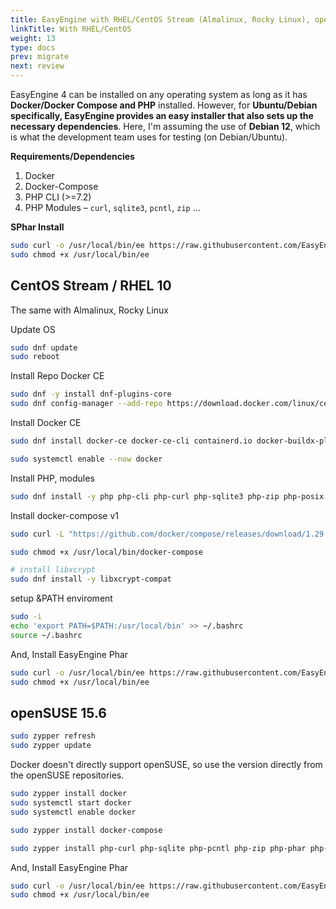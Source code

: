 ```yaml
---
title: EasyEngine with RHEL/CentOS Stream (Almalinux, Rocky Linux), openSUSE
linkTitle: With RHEL/CentOS
weight: 13
type: docs
prev: migrate
next: review
---
```


EasyEngine 4 can be installed on any operating system as long as it has **Docker/Docker Compose and PHP** installed. However, for **Ubuntu/Debian specifically, EasyEngine provides an easy installer that also sets up the necessary dependencies**. Here, I'm assuming the use of **Debian 12**, which is what the development team uses for testing (on Debian/Ubuntu).

**Requirements/Dependencies**

1. Docker
2. Docker-Compose
3. PHP CLI (>=7.2)
4. PHP Modules – `curl`, `sqlite3`, `pcntl`, `zip` …

**SPhar Install**

```bash
sudo curl -o /usr/local/bin/ee https://raw.githubusercontent.com/EasyEngine/easyengine-builds/master/phar/easyengine.phar
sudo chmod +x /usr/local/bin/ee
```

## CentOS Stream / RHEL 10

The same with Almalinux, Rocky Linux

Update OS
```bash
sudo dnf update
sudo reboot
```

Install Repo Docker CE
```bash
sudo dnf -y install dnf-plugins-core
sudo dnf config-manager --add-repo https://download.docker.com/linux/centos/docker-ce.repo
```

Install Docker CE
```bash
sudo dnf install docker-ce docker-ce-cli containerd.io docker-buildx-plugin docker-compose-plugin

sudo systemctl enable --now docker
```

Install PHP, modules
```bash
sudo dnf install -y php php-cli php-curl php-sqlite3 php-zip php-posix
```

Install docker-compose v1
```bash
sudo curl -L "https://github.com/docker/compose/releases/download/1.29.2/docker-compose-$(uname -s)-$(uname -m)" -o /usr/local/bin/docker-compose

sudo chmod +x /usr/local/bin/docker-compose

# install libxcrypt
sudo dnf install -y libxcrypt-compat
```

setup &PATH enviroment
```bash
sudo -i
echo 'export PATH=$PATH:/usr/local/bin' >> ~/.bashrc
source ~/.bashrc
```

And, Install EasyEngine Phar

```bash
sudo curl -o /usr/local/bin/ee https://raw.githubusercontent.com/EasyEngine/easyengine-builds/master/phar/easyengine.phar
sudo chmod +x /usr/local/bin/ee
```

## openSUSE 15.6

```bash
sudo zypper refresh
sudo zypper update
```

Docker doesn't directly support openSUSE, so use the version directly from the openSUSE repositories.

```bash
sudo zypper install docker
sudo systemctl start docker
sudo systemctl enable docker
```

```bash
sudo zypper install docker-compose
```

```bash
sudo zypper install php-curl php-sqlite php-pcntl php-zip php-phar php-mbstring php-iconv php-posix php-openssl
```

And, Install EasyEngine Phar

```bash
sudo curl -o /usr/local/bin/ee https://raw.githubusercontent.com/EasyEngine/easyengine-builds/master/phar/easyengine.phar
sudo chmod +x /usr/local/bin/ee
```
